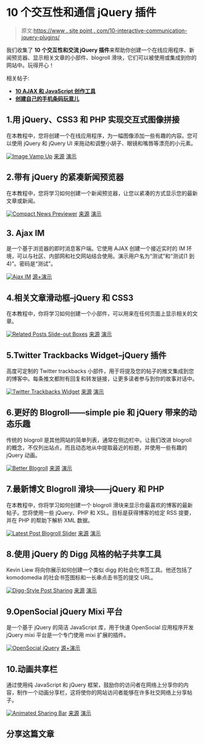 # 10 个交互性和通信 jQuery 插件

> 原文:[https://www . site point . com/10-interactive-communication-jquery-plugins/](https://www.sitepoint.com/10-interactivity-communication-jquery-plugins/)

我们收集了 **10 个交互性和交流 jQuery 插件**来帮助你创建一个在线应用程序、新闻预览器、显示相关文章的小部件、blogroll 滑块，它们可以被使用或集成到你的网站中。玩得开心！

相关帖子:

*   [**10 AJAX 和 JavaScript 创作工具**](http://www.jquery4u.com/ajax/10-ajax-javascript-authoring-tools/)
*   [**创建自己的手机条码玩意儿**](http://www.jquery4u.com/mobile/create-mobile-phone-barcode-thingy/)

## 1.用 jQuery、CSS3 和 PHP 实现交互式图像拼接

在本教程中，您将创建一个在线应用程序，为一幅图像添加一些有趣的内容。您可以使用 jQuery 和 jQuery UI 来拖动和调整小胡子、眼镜和嘴唇等漂亮的小元素。

 [![Image Vamp Up](../Images/935b47e14078a07d9f2e674289670c09.png)](http://tympanus.net/codrops/2010/03/22/interactive-image-vamp-up-with-jquery-css3-and-php/) 
[来源](http://tympanus.net/codrops/2010/03/22/interactive-image-vamp-up-with-jquery-css3-and-php/)
[演示](http://tympanus.net/Tutorials/ImageVampUp/)

## 2.带有 jQuery 的紧凑新闻预览器

在本教程中，您将学习如何创建一个新闻预览器，让您以紧凑的方式显示您的最新文章或新闻。

 [![Compact News Previewer](../Images/b94db66a9eb89dd7d9e1ef3ffd47df72.png)](http://tympanus.net/codrops/2010/10/03/compact-news-previewer/) 
[来源](http://tympanus.net/codrops/2010/10/03/compact-news-previewer/)
[演示](http://tympanus.net/Tutorials/CompactNewsPreviewer/)

## 3\. Ajax IM

是一个基于浏览器的即时消息客户端。它使用 AJAX 创建一个接近实时的 IM 环境，可以与社区、内部网和社交网站结合使用。演示用户名为“测试”和“测试(1 到 4)”。密码是“测试”。

 [![Ajax IM](../Images/ae297e1521099405a95952c2681782c2.png)](http://ajaxim.com/) 
[源+演示](http://ajaxim.com/)

## 4.相关文章滑动框–jQuery 和 CSS3

在本教程中，你将学习如何创建一个小部件，可以用来在任何页面上显示相关的文章。

 [![Related Posts Slide-out Boxes](../Images/b5037ecf1b7a1bc2f124bdef5ed8a440.png)](http://tympanus.net/codrops/2010/07/21/related-posts-slide-out-boxes/) 
[来源](http://tympanus.net/codrops/2010/07/21/related-posts-slide-out-boxes/)
[演示](http://tympanus.net/Tutorials/RelatedPostsSlideOuts/)

## 5.Twitter Trackbacks Widget–jQuery 插件

高度可定制的 Twitter trackbacks 小部件，用于将提及您的帖子的推文集成到您的博客中。每条推文都附有回复和转发链接，让更多读者参与到你的故事对话中。

 [![Twitter Trackbacks Widget](../Images/33ad3bc6a33d43589063bdb87db688a9.png)](http://www.moretechtips.net/2009/11/twitter-trackbacks-widget-jquery-plugin.html) 
[来源](http://www.moretechtips.net/2009/11/twitter-trackbacks-widget-jquery-plugin.html)
[演示](http://twitter-trackbacks-widget.googlecode.com/svn/v1/demo1.htm)

## 6.更好的 Blogroll——simple pie 和 jQuery 带来的动态乐趣

传统的 blogroll 是其他网站的简单列表，通常在侧边栏中。让我们改进 blogroll 的概念，不仅列出站点，而且动态地从中提取最近的标题，并使用一些有趣的 jQuery 动画。

 [![Better Blogroll](../Images/3c8b3ac8bfdb111a5ac09e467607c61d.png)](http://net.tutsplus.com/tutorials/javascript-ajax/building-a-better-blogroll-dynamic-fun-with-simplepie-and-jquery/) 
[来源](http://net.tutsplus.com/tutorials/javascript-ajax/building-a-better-blogroll-dynamic-fun-with-simplepie-and-jquery/)
[演示](http://d2o0t5hpnwv4c1.cloudfront.net/036_BetterBlogRoll/sourceFiles/index.html)

## 7.最新博文 Blogroll 滑块——jQuery 和 PHP

在本教程中，你将学习如何创建一个 blogroll 滑块来显示你最喜欢的博客的最新帖子。您将使用一些 jQuery、PHP 和 XSL。目标是获得博客的给定 RSS 提要，并在 PHP 的帮助下解析 XML 数据。

 [![Latest Post Blogroll Slider](../Images/53beb2f42879a3f9504a5ce2ef445d44.png)](http://tympanus.net/codrops/2010/06/17/latest-post-blogroll-slider/) 
[来源](http://tympanus.net/codrops/2010/06/17/latest-post-blogroll-slider/)
[演示](http://tympanus.net/Tutorials/LatestPostSlider/)

## 8.使用 jQuery 的 Digg 风格的帖子共享工具

Kevin Liew 将向你展示如何创建一个类似 digg 的社会化书签工具。他还包括了 komodomedia 的社会书签图标和一长串点击书签的提交 URL。

 [![Digg-Style Post Sharing ](../Images/0358b3ce57087b86594dfcfde640be54.png)](http://www.queness.com/post/309/create-a-digg-style-post-sharing-tool-with-jquery) 
[来源](http://www.queness.com/post/309/create-a-digg-style-post-sharing-tool-with-jquery)
[演示](http://www.queness.com/resources/html/shareit/index.html)

## 9.OpenSocial jQuery Mixi 平台

是一个基于 jQuery 的简洁 JavaScript 库，用于快速 OpenSocial 应用程序开发 jQuery mixi 平台是一个专门使用 mixi 扩展的插件。

 [![OpenSocial jQuery](../Images/d755702c97835a24bc45a4eda534207f.png)](http://code.google.com/p/opensocial-jquery/downloads/list) 
[源+演示](http://code.google.com/p/opensocial-jquery/downloads/list)

## 10.动画共享栏

通过使用纯 JavaScript 和 jQuery 框架，鼓励你的访问者在网络上分享你的内容，制作一个动画分享栏，这将使你的网站访问者能够在许多社交网络上分享帖子。

 [![Animated Sharing Bar](../Images/08a3d6dedd30c21ebff3c2bbf5a7939d.png)](http://tutorialzine.com/2009/12/animated-share-buttons-jquery-css/) 
[来源](http://tutorialzine.com/2009/12/animated-share-buttons-jquery-css/)
[演示](http://demo.tutorialzine.com/2009/12/animated-share-buttons-jquery-css/demo.html)

## 分享这篇文章